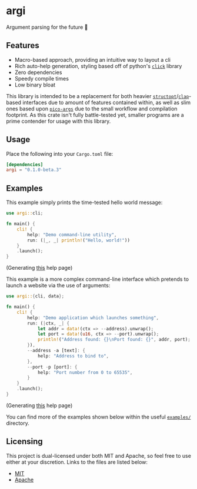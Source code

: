# argi

Argument parsing for the future 🚀

## Features

- Macro-based approach, providing an intuitive way to layout a cli
- Rich auto-help generation, styling based off of python's [`click`](https://click.palletsprojects.com/en/8.0.x/) library
- Zero dependencies
- Speedy compile times
- Low binary bloat

This library is intended to be a replacement for both heavier [`structopt`](https://crates.io/crates/structopt)/[`clap`](https://crates.io/crates/clap)-based interfaces due to amount of features contained within, as well as slim ones based upon [`pico-args`](https://crates.io/crates/pico-args) due to the small workflow and compilation footprint. As this crate isn't fully battle-tested yet, smaller programs are a prime contender for usage with this library.

## Usage

Place the following into your `Cargo.toml` file:

```toml
[dependencies]
argi = "0.1.0-beta.3"
```

## Examples 

This example simply prints the time-tested hello world message:

```rust
use argi::cli;

fn main() {
    cli! {
        help: "Demo command-line utility",
        run: (|_, _| println!("Hello, world!"))
    }
    .launch();
}
```

(Generating [this](https://github.com/Owez/argi/blob/master/examples/basic_help.txt) help page)

This example is a more complex command-line interface which pretends to launch a website via the use of arguments:

```rust
use argi::{cli, data};

fn main() {
    cli! {
        help: "Demo application which launches something",
        run: (|ctx, _| {
            let addr = data!(ctx => --address).unwrap();
            let port = data!(u16, ctx => --port).unwrap();
            println!("Address found: {}\nPort found: {}", addr, port);
        }),
        --address -a [text]: {
            help: "Address to bind to",
        },
        --port -p [port]: {
            help: "Port number from 0 to 65535",
        }
    }
    .launch();
}
```

(Generating [this](https://github.com/Owez/argi/blob/master/examples/pretend_website_help.txt) help page)

You can find more of the examples shown below within the useful [`examples/`](https://github.com/Owez/argi/tree/master/examples) directory.

## Licensing

This project is dual-licensed under both MIT and Apache, so feel free to use either at your discretion. Links to the files are listed below:

- [MIT](LICENSE-MIT)
- [Apache](LICENSE-APACHE)
